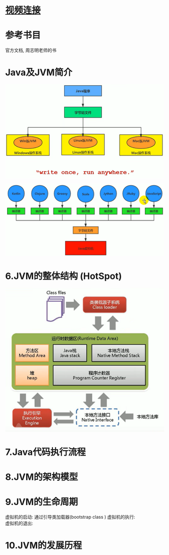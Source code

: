 # [视频连接](https://www.bilibili.com/video/BV1PJ411n7xZ/?spm_id_from=333.337.search-card.all.click&vd_source=87f168d5f6bd2eb6e55e81b9f6e63e79)

# 参考书目
官方文档, 周志明老师的书

# Java及JVM简介
![alt text](image.png)

![alt text](image-1.png)

# 6.JVM的整体结构 (HotSpot)
![alt text](image-2.png)
# 7.Java代码执行流程
# 8.JVM的架构模型
# 9.JVM的生命周期
虚拟机的启动: 通过引导类加载器(bootstrap class )
虚拟机的执行:  
虚拟机的退出:
# 10.JVM的发展历程